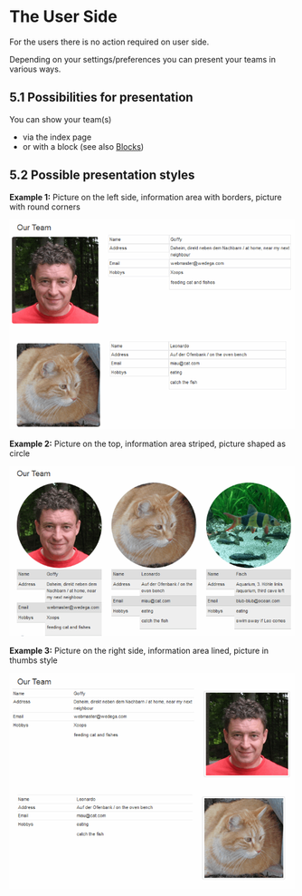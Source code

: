 # The User Side

For the users there is no action required on user side.

Depending on your settings/preferences you can present your teams in various ways.

## 5.1 Possibilities for presentation

You can show your team\(s\)

* via the index page 
* or with a block \(see also [Blocks](blocks.md)\)

## 5.2 Possible presentation styles

**Example 1:** Picture on the left side, information area with borders, picture with round corners 

![](.gitbook/assets/5userside_1%20%281%29.png)

**Example 2:** Picture on the top, information area striped, picture shaped as circle 

![](.gitbook/assets/5userside_2%20%281%29.png)

**Example 3:** Picture on the right side, information area lined, picture in thumbs style 

![](.gitbook/assets/5userside_3.png)

